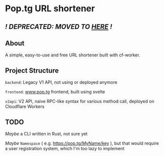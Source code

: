 # Pop.tg URL shortener

## *! DEPRECATED: MOVED TO [HERE](https://github.com/Pop-tg/main) !*

## About <a name = "about"></a>

A simple, easy-to-use and free URL shortener built with cf-worker.

## Project Structure

`backend`: Legacy V1 API, not using or deployed anymore

`frontend`: www.pop.tg frontend, built using svelte

`v2api`: V2 API, naive RPC-like syntax for various method call, deployed on Cloudflare Workers

## TODO

_Maybe_ a CLI written in Rust, not sure yet

_Maybe_ `Namespace` ( e.g. https://pop.tg/MyName/key ), but that would require a user registration system, which I'm too lazy to implement
